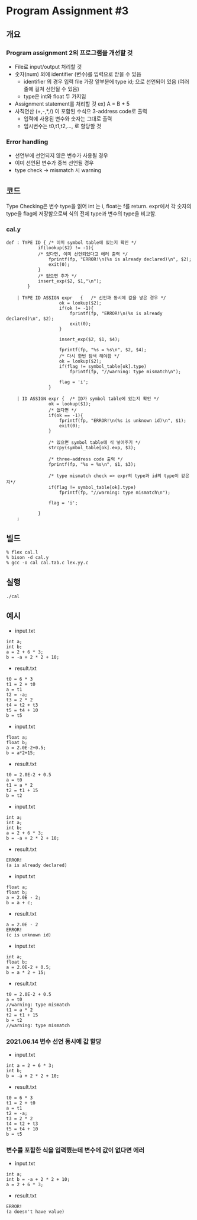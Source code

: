 # Program Assignment #3

## 개요
### Program assignment 2의 프로그램을 개선할 것
* File로 input/output 처리할 것
* 숫자(num) 외에 identifier (변수)를 입력으로 받을 수 있음
  * identifier 의 경우 입력 file 가장 앞부분에 type id; 으로 선언되어 있음 (여러줄에 걸쳐 선언될 수 있음)
  * type은 int와 float 두 가지임
* Assignment statement를 처리할 것 ex) A = B + 5
* 사칙연산 (+,-,*,/) 이 포함된 수식으 3-address code로 출력
  * 입력에 사용된 변수와 숫자는 그대로 출력
  * 임시변수는 t0,t1,t2,..., 로 할당할 것

### Error handling
* 선언부에 선언되지 않은 변수가 사용될 경우
* 이미 선언된 변수가 중복 선언될 경우
* type check -> mismatch 시 warning 

## 코드 
Type Checking은 변수 type을 읽어 int 는 i, float는 f를 return. expr에서 각 숫자의 type을 flag에 저장함으로써 식의 전체 type과 변수의 type을 비교함.

### cal.y
```
def	: TYPE ID {	/* 이미 symbol table에 있는지 확인 */
			if(lookup($2) != -1){
			/* 있다면, 이미 선언되었다고 에러 출력 */
				fprintf(fp, "ERROR!\n(%s is already declared)\n", $2);
				exit(0);
			}
			/* 없으면 추가 */
			insert_exp($2, $1,"\n");
		}

	| TYPE ID ASSIGN expr	{	/* 선언과 동시에 값을 넣은 경우 */
					ok = lookup($2);
					if(ok != -1){
						fprintf(fp, "ERROR!\n(%s is already declared)\n", $2);
						exit(0);
					}

					insert_exp($2, $1, $4);
					
					fprintf(fp, "%s = %s\n", $2, $4);
					/* 다시 한번 탐색 해야함 */
					ok = lookup($2);
					if(flag != symbol_table[ok].type)
						fprintf(fp, "//warning: type mismatch\n"); 

					flag = 'i';
				}
				
	| ID ASSIGN expr {	/* ID가 symbol table에 있는지 확인 */
				ok = lookup($1);
				/* 없다면 */
				if(ok == -1){
					fprintf(fp, "ERROR!\n(%s is unknown id)\n", $1);
					exit(0);
				}
				
				/* 있으면 symbol table에 식 넣어주기 */
				strcpy(symbol_table[ok].exp, $3);

				/* three-address code 출력 */
				fprintf(fp, "%s = %s\n", $1, $3);

				/* type mismatch check => expr의 type과 id의 type이 같은지*/
				if(flag != symbol_table[ok].type)
					fprintf(fp, "//warning: type mismatch\n");

				flag = 'i';
				
			}
	;

 ```

## 빌드
```
% flex cal.l
% bison -d cal.y
% gcc -o cal cal.tab.c lex.yy.c
```

## 실행
```
./cal
```

## 예시
 * input.txt
 ```
 int a;
 int b;
 a = 2 + 6 * 3;
 b = -a + 2 * 2 + 10;
 ```
 * result.txt
 ```
 t0 = 6 * 3
 t1 = 2 + t0
 a = t1
 t2 = -a;
 t3 = 2 * 2
 t4 = t2 + t3
 t5 = t4 + 10
 b = t5
 ```
 
 * input.txt
 ```
 float a;
 float b;
 a = 2.0E-2+0.5;
 b = a*2+15;
 ```
 * result.txt
 ```
 t0 = 2.0E-2 + 0.5
 a = t0
 t1 = a * 2
 t2 = t1 + 15
 b = t2
 ```
 
 * input.txt
 ```
 int a;
 int a;
 int b;
 a = 2 + 6 * 3;
 b = -a + 2 * 2 + 10;
 ```
 * result.txt
 ```
 ERROR!
 (a is already declared)
 ```
 
 * input.txt
 ```
 float a;
 float b;
 a = 2.0E - 2;
 b = a + c;
 ```
 * result.txt
 ```
 a = 2.0E - 2
 ERROR!
 (c is unknown id)
 ```
 
 * input.txt
 ```
 int a;
 float b;
 a = 2.0E-2 + 0.5;
 b = a * 2 + 15;
 ```
 * result.txt
 ```
 t0 = 2.0E-2 + 0.5
 a = t0
 //warning: type mismatch
 t1 = a * 2
 t2 = t1 + 15
 b = t2
 //warning: type mismatch
 ```
 ### 2021.06.14 변수 선언 동시에 값 할당
 * input.txt
 ```
 int a = 2 + 6 * 3;
 int b;
 b = -a + 2 * 2 + 10;
 ```
 * result.txt
 ```
 t0 = 6 * 3
 t1 = 2 + t0
 a = t1
 t2 = -a;
 t3 = 2 * 2
 t4 = t2 + t3
 t5 = t4 + 10
 b = t5
 ```
 ### 변수를 포함한 식을 입력했는데 변수에 값이 없다면 에러
 * input.txt
 ```
 int a;
 int b = -a + 2 * 2 + 10;
 a = 2 + 6 * 3;
 ```
 * result.txt
 ```
 ERROR!
 (a doesn't have value)
 ```
 
